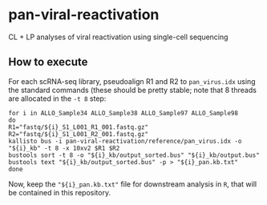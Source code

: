 # pan-viral-reactivation
CL + LP analyses of viral reactivation using single-cell sequencing

## How to execute

For each scRNA-seq library, pseudoalign R1 and R2 to `pan_virus.idx` using the standard commands (these should be pretty stable; note that 8 threads are allocated in the `-t 8` step:

```
for i in ALLO_Sample34 ALLO_Sample38 ALLO_Sample97 ALLO_Sample98
do
R1="fastq/${i}_S1_L001_R1_001.fastq.gz"
R2="fastq/${i}_S1_L001_R2_001.fastq.gz"
kallisto bus -i pan-viral-reactivation/reference/pan_virus.idx -o "${i}_kb" -t 8 -x 10xv2 $R1 $R2
bustools sort -t 8 -o "${i}_kb/output_sorted.bus" "${i}_kb/output.bus" 
bustools text "${i}_kb/output_sorted.bus" -p > "${i}_pan.kb.txt"
done
```

Now, keep the `"${i}_pan.kb.txt"` file for downstream analysis in `R`, that will be contained in this repository. 


<br><br>
